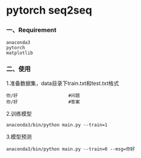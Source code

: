 # pytorch seq2seq


### 一、Requirement
```
anaconda3
pytorch
matplotlib
```

### 二、使用
1.准备数据集，data目录下train.txt和test.txt格式

```
你/好                   #问题
你/好                   #答案
```

2.训练模型

```
anaconda3/bin/python main.py --train=1
```

3.模型预测

```
anaconda3/bin/python main.py --train=0 --msg=你好
```